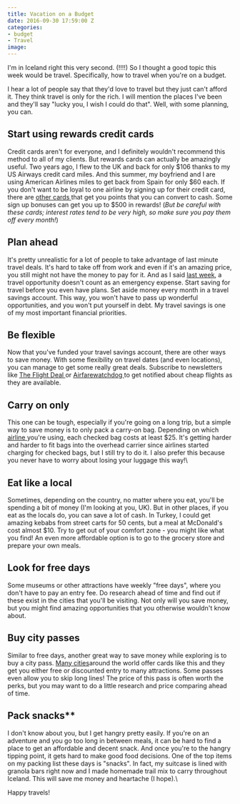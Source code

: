 ```yaml
---
title: Vacation on a Budget
date: 2016-09-30 17:59:00 Z
categories:
- budget
- Travel
image: 
---
```


I'm in Iceland right this very second. (!!!!) So I thought a good topic this week would be travel. Specifically, how to travel when you're on a budget. 

I hear a lot of people say that they'd love to travel but they just can't afford it. They think travel is only for the rich. I will mention the places I've been and they'll say "lucky you, I wish I could do that". Well, with some planning, you can.

## Start using rewards credit cards

Credit cards aren't for everyone, and I definitely wouldn't recommend this method to all of my clients. But rewards cards can actually be amazingly useful. Two years ago, I flew to the UK and back for only $106 thanks to my US Airways credit card miles. And this summer, my boyfriend and I are using American Airlines miles to get back from Spain for only $60 each. If you don't want to be loyal to one airline by signing up for their credit card, there are [other cards ](https://www.creditkarma.com/credit-cards/rewards-cards)that get you points that you can convert to cash. Some sign up bonuses can get you up to $500 in rewards! (*But be careful with these cards; interest rates tend to be very high, so make sure you pay them off every month!*)

## Plan ahead

It's pretty unrealistic for a lot of people to take advantage of last minute travel deals. It's hard to take off from work and even if it's an amazing price, you still might not have the money to pay for it. And as I said [last week](http://us13.campaign-archive2.com/?u=7b0d49f10f1aef89a45167c3b&id=89a927a65a), a travel opportunity doesn't count as an emergency expense. Start saving for travel before you even have plans. Set aside money every month in a travel savings account. This way, you won't have to pass up wonderful opportunities, and you won't put yourself in debt. My travel savings is one of my most important financial priorities.

## Be flexible

Now that you've funded your travel savings account, there are other ways to save money. With some flexibility on travel dates (and even locations), you can manage to get some really great deals. Subscribe to newsletters like [The Flight Deal ](http://www.theflightdeal.com/)or [Airfarewatchdog ](http://www.airfarewatchdog.com/)to get notified about cheap flights as they are available.

## Carry on only

This one can be tough, especially if you're going on a long trip, but a simple way to save money is to only pack a carry-on bag. Depending on which [airline ](https://www.tripadvisor.com/AirlineFees)you're using, each checked bag costs at least $25. It's getting harder and harder to fit bags into the overhead carrier since airlines started charging for checked bags, but I still try to do it. I also prefer this because you never have to worry about losing your luggage this way!\

## Eat like a local

Sometimes, depending on the country, no matter where you eat, you'll be spending a bit of money (I'm looking at you, UK). But in other places, if you eat as the locals do, you can save a lot of cash. In Turkey, I could get amazing kebabs from street carts for 50 cents, but a meal at McDonald's cost almost $10. Try to get out of your comfort zone - you might like what you find! An even more affordable option is to go to the grocery store and prepare your own meals. 

## Look for free days

Some museums or other attractions have weekly "free days", where you don't have to pay an entry fee. Do research ahead of time and find out if these exist in the cities that you'll be visiting. Not only will you save money, but you might find amazing opportunities that you otherwise wouldn't know about.

## Buy city passes

Similar to free days, another great way to save money while exploring is to buy a city pass. [Many cities](http://www.citypass.com/)around the world offer cards like this and they get you either free or discounted entry to many attractions. Some passes even allow you to skip long lines! The price of this pass is often worth the perks, but you may want to do a little research and price comparing ahead of time.

## Pack snacks**

I don't know about you, but I get hangry pretty easily. If you're on an adventure and you go too long in between meals, it can be hard to find a place to get an affordable and decent snack. And once you're to the hangry tipping point, it gets hard to make good food decisions. One of the top items on my packing list these days is "snacks". In fact, my suitcase is lined with granola bars right now and I made homemade trail mix to carry throughout Iceland. This will save me money and heartache (I hope).\

Happy travels!